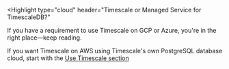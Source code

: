 <Highlight
  type="cloud"
  header="Timescale or Managed Service for TimescaleDB?"
>

If you have a requirement to use Timescale on GCP or Azure, you're in the right 
place—keep reading. 

If you want Timescale on AWS using Timescale's own PostgreSQL database cloud, 
start with the [Use Timescale section](https://docs.timescale.com/use-timescale/latest/)

</Highlight>
